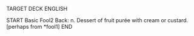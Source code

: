 TARGET DECK
ENGLISH

START
Basic
Fool2
Back: n. Dessert of fruit purée with cream or custard. [perhaps from *fool1]
END
